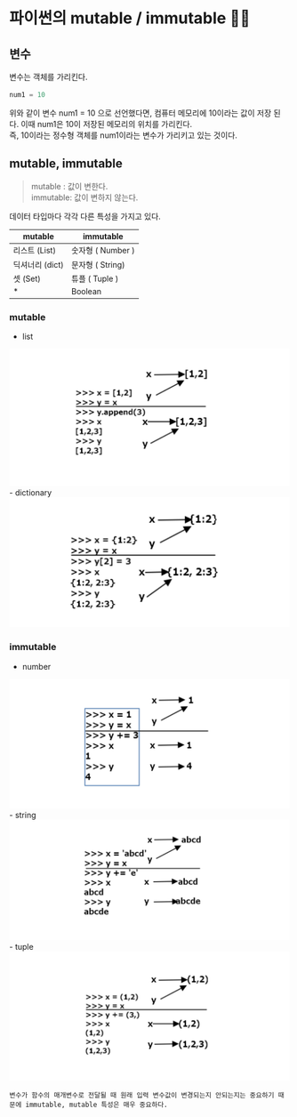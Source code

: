 # 파이썬의 mutable / immutable 👏🏼
## 변수
변수는 객체를 가리킨다.
```py
num1 = 10
```
위와 같이 변수 num1 = 10 으로 선언했다면, 컴퓨터 메모리에 10이라는 값이 저장 된다. 이때 num1은 10이 저장된 메모리의 위치를 가리킨다.  
즉, 10이라는 정수형 객체를 num1이라는 변수가 가리키고 있는 것이다.

## mutable, immutable

>mutable : 값이 변한다.  
>immutable: 값이 변하지 않는다.

데이터 타입마다 각각 다른 특성을 가지고 있다.
  
|mutable|immutable|
|-------|---------|
|리스트 (List) | 숫자형 ( Number )|
|딕셔너리 (dict) | 문자형 ( String)|
|셋 (Set)| 튜플 ( Tuple )|
|*| Boolean |

### mutable
  - list
<img src="../image/mutable_list.png">
  - dictionary
<img src="../image/mutable_dict.png">

### immutable
  - number
<img src="../image/immutable_number.png">
  - string
<img src="../image/immutable_string.png">
  - tuple
<img src="../image/immutable_tuple.png">


`변수가 함수의 매개변수로 전달될 때 원래 입력 변수값이 변경되는지 안되는지는 중요하기 때문에 immutable, mutable 특성은 매우 중요하다.  
`